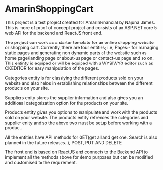 # AmarinShoppingCart
This project is a test project created for AmarinFinancial by Najuna James. This is more of proof of concept project and consists of an ASP.NET core 5 web API for the backend and ReactJS front end.

The project can work as a starter template for an online shopping website or shopping cart. Currently, there are four entities; i.e, 
Pages:- for managing static pages and generating non dynamic parts of the website such as home page/landing page or about-us page or contact-us page and so on. This entinty is equiped or will be equiped with a WYSIWYG editor such as CKEDITOR for easy manipulation of the pages.

Categories entity is for classiying the different products sold on your website and also helps in establishing relationships between the different products on your site.

Suppliers enity stores the supplier information and also gives you an additional categorization option for the products on your site.

Products entity gives you options to manipulate and work with the products sold on your website. The products entity refrences the categories and supplier enity and so the above two must be setup before working with a product.

All the entities have API methods for GET(get all and get one. Search is also planned in the future releases. ), POST, PUT AND DELETE. 

The front end is based on ReactJS and connects to the Backend API to implement all the methods above for demo purposes but can be modified and customised to the requirement.
